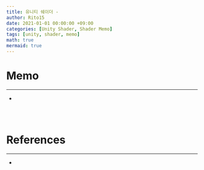 ```yaml
---
title: 유니티 쉐이더 - 
author: Rito15
date: 2021-01-01 00:00:00 +09:00
categories: [Unity Shader, Shader Memo]
tags: [unity, shader, memo]
math: true
mermaid: true
---
```


# Memo
---
- 

```hlsl

```

<br>

# References
---
- 
